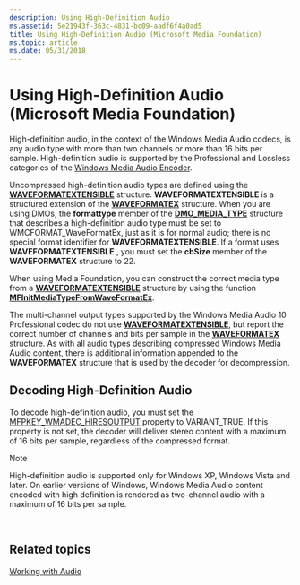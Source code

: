 ```yaml
---
description: Using High-Definition Audio
ms.assetid: 5e21943f-363c-4831-bc09-aadf6f4a0ad5
title: Using High-Definition Audio (Microsoft Media Foundation)
ms.topic: article
ms.date: 05/31/2018
---
```


# Using High-Definition Audio (Microsoft Media Foundation)

High-definition audio, in the context of the Windows Media Audio codecs, is any audio type with more than two channels or more than 16 bits per sample. High-definition audio is supported by the Professional and Lossless categories of the [Windows Media Audio Encoder](windowsmediaaudioencoder.md).

Uncompressed high-definition audio types are defined using the [**WAVEFORMATEXTENSIBLE**](/previous-versions/windows/desktop/legacy/dd390971(v=vs.85)) structure. **WAVEFORMATEXTENSIBLE** is a structured extension of the [**WAVEFORMATEX**](/previous-versions/dd757713(v=vs.85)) structure. When you are using DMOs, the **formattype** member of the [**DMO\_MEDIA\_TYPE**](/previous-versions/windows/desktop/api/mediaobj/ns-mediaobj-dmo_media_type) structure that describes a high-definition audio type must be set to WMCFORMAT\_WaveFormatEx, just as it is for normal audio; there is no special format identifier for **WAVEFORMATEXTENSIBLE**. If a format uses **WAVEFORMATEXTENSIBLE** , you must set the **cbSize** member of the **WAVEFORMATEX** structure to 22.

When using Media Foundation, you can construct the correct media type from a [**WAVEFORMATEXTENSIBLE**](/previous-versions/windows/desktop/legacy/dd390971(v=vs.85)) structure by using the function [**MFInitMediaTypeFromWaveFormatEx**](/windows/desktop/api/mfapi/nf-mfapi-mfinitmediatypefromwaveformatex).

The multi-channel output types supported by the Windows Media Audio 10 Professional codec do not use [**WAVEFORMATEXTENSIBLE**](/previous-versions/windows/desktop/legacy/dd390971(v=vs.85)), but report the correct number of channels and bits per sample in the [**WAVEFORMATEX**](/previous-versions/dd757713(v=vs.85)) structure. As with all audio types describing compressed Windows Media Audio content, there is additional information appended to the **WAVEFORMATEX** structure that is used by the decoder for decompression.

## Decoding High-Definition Audio

To decode high-definition audio, you must set the [MFPKEY\_WMADEC\_HIRESOUTPUT](mfpkey-wmadec-hiresoutputproperty.md) property to VARIANT\_TRUE. If this property is not set, the decoder will deliver stereo content with a maximum of 16 bits per sample, regardless of the compressed format.

> [!Note]  
> High-definition audio is supported only for Windows XP, Windows Vista and later. On earlier versions of Windows, Windows Media Audio content encoded with high definition is rendered as two-channel audio with a maximum of 16 bits per sample.

 

## Related topics

<dl> <dt>

[Working with Audio](workingwithaudio.md)
</dt> </dl>

 

 
